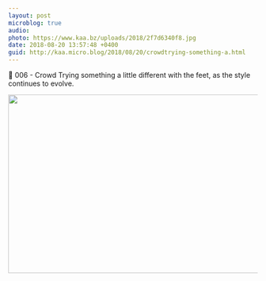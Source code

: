 ```yaml
---
layout: post
microblog: true
audio: 
photo: https://www.kaa.bz/uploads/2018/2f7d6340f8.jpg
date: 2018-08-20 13:57:48 +0400
guid: http://kaa.micro.blog/2018/08/20/crowdtrying-something-a.html
---
```

🎨 006 - Crowd
Trying something a little different with the feet, as the style continues to evolve.

<img src="https://www.kaa.bz/uploads/2018/2f7d6340f8.jpg" width="600" height="360" />
